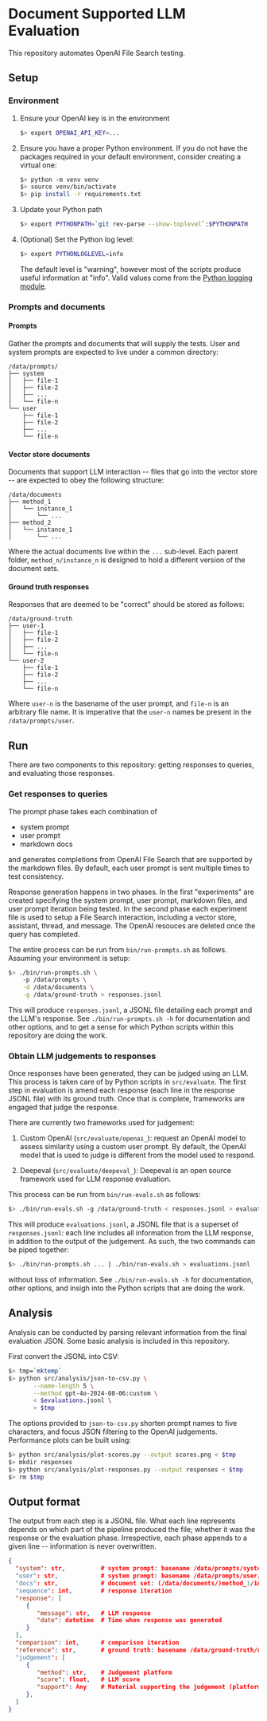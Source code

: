 # Document Supported LLM Evaluation

This repository automates OpenAI File Search testing.

## Setup

### Environment

1. Ensure your OpenAI key is in the environment

   ```bash
   $> export OPENAI_API_KEY=...
   ```

2. Ensure you have a proper Python environment. If you do not have the
   packages required in your default environment, consider creating a
   virtual one:

   ```bash
   $> python -m venv venv
   $> source venv/bin/activate
   $> pip install -r requirements.txt
   ```

3. Update your Python path

   ```bash
   $> export PYTHONPATH=`git rev-parse --show-toplevel`:$PYTHONPATH
   ```

4. (Optional) Set the Python log level:

   ```bash
   $> export PYTHONLOGLEVEL=info
   ```

   The default level is "warning", however most of the scripts produce
   useful information at "info". Valid values come from the [Python
   logging
   module](https://docs.python.org/3/library/logging.html#logging-levels).

### Prompts and documents

#### Prompts

Gather the prompts and documents that will supply the tests. User and
system prompts are expected to live under a common directory:

```
/data/prompts/
├── system
│   ├── file-1
│   ├── file-2
│   ├── ...
│   └── file-n
└── user
    ├── file-1
    ├── file-2
    ├── ...
    └── file-n
```

#### Vector store documents

Documents that support LLM interaction -- files that go into the
vector store -- are expected to obey the following structure:

```
/data/documents
├── method_1
│   └── instance_1
│       └── ...
├── method_2
│   └── instance_1
│       └── ...
```

Where the actual documents live within the `...` sub-level. Each
parent folder, `method_n/instance_n` is designed to hold a different
version of the document sets.

#### Ground truth responses

Responses that are deemed to be "correct" should be stored as follows:

```
/data/ground-truth
├── user-1
│   ├── file-1
│   ├── file-2
│   ├── ...
│   └── file-n
└── user-2
    ├── file-1
    ├── file-2
    ├── ...
    └── file-n
```

Where `user-n` is the basename of the user prompt, and `file-n` is an
arbitrary file name. It is imperative that the `user-n` names be
present in the `/data/prompts/user`.

## Run

There are two components to this repository: getting responses to
queries, and evaluating those responses.

### Get responses to queries

The prompt phase takes each combination of

* system prompt
* user prompt
* markdown docs

and generates completions from OpenAI File Search that are supported
by the markdown files. By default, each user prompt is sent multiple
times to test consistency.

Response generation happens in two phases. In the first "experiments"
are created specifying the system prompt, user prompt, markdown files,
and user prompt iteration being tested. In the second phase each
experiment file is used to setup a File Search interaction, including
a vector store, assistant, thread, and message. The OpenAI resouces
are deleted once the query has completed.

The entire process can be run from `bin/run-prompts.sh` as
follows. Assuming your environment is setup:

```bash
$> ./bin/run-prompts.sh \
	-p /data/prompts \
	-d /data/documents \
	-g /data/ground-truth > responses.jsonl
```

This will produce `responses.jsonl`, a JSONL file detailing each
prompt and the LLM's response. See `./bin/run-prompts.sh -h` for
documentation and other options, and to get a sense for which Python
scripts within this repository are doing the work.

### Obtain LLM judgements to responses

Once responses have been generated, they can be judged using an
LLM. This process is taken care of by Python scripts in
`src/evaluate`. The first step in evaluation is amend each response
(each line in the response JSONL file) with its ground truth. Once
that is complete, frameworks are engaged that judge the response.

There are currently two frameworks used for judgement:

1. Custom OpenAI (`src/evaluate/openai_`): request an OpenAI model to
   assess similarity using a custom user prompt. By default, the
   OpenAI model that is used to judge is different from the model used
   to respond.

2. Deepeval (`src/evaluate/deepeval_`): Deepeval is an open source
   framework used for LLM response evaluation.

This process can be run from `bin/run-evals.sh` as follows:

```bash
$> ./bin/run-evals.sh -g /data/ground-truth < responses.jsonl > evaluations.jsonl
```

This will produce `evaluations.jsonl`, a JSONL file that is a superset
of `responses.jsonl`: each line includes all information from the LLM
response, in addition to the output of the judgement. As such, the two
commands can be piped together:

```bash
$> ./bin/run-prompts.sh ... | ./bin/run-evals.sh > evaluations.jsonl
```

without loss of information. See `./bin/run-evals.sh -h` for
documentation, other options, and insigh into the Python scripts that
are doing the work.

## Analysis

Analysis can be conducted by parsing relevant information from the
final evaluation JSON. Some basic analysis is included in this
repository.

First convert the JSONL into CSV:

```bash
$> tmp=`mktemp`
$> python src/analysis/json-to-csv.py \
       --name-length 5 \
       --method gpt-4o-2024-08-06:custom \
       < $evaluations.jsonl \
       > $tmp
```

The options provided to `json-to-csv.py` shorten prompt names to five
characters, and focus JSON filtering to the OpenAI
judgements. Performance plots can be built using:

```bash
$> python src/analysis/plot-scores.py --output scores.png < $tmp
$> mkdir responses
$> python src/analysis/plot-responses.py --output responses < $tmp
$> rm $tmp
```

## Output format

The output from each step is a JSONL file. What each line represents
depends on which part of the pipeline produced the file; whether it
was the response or the evaluation phase. Irrespective, each phase
appends to a given line -- information is never overwritten.

```json
{
  "system": str,          # system prompt: basename /data/prompts/system/file-n
  "user": str,            # system prompt: basename /data/prompts/user/file-n
  "docs": str,            # document set: (/data/documents/)method_1/instance_1
  "sequence": int,        # response iteration
  "response": [
	 {
		"message": str,   # LLM response
		"date": datetime  # Time when response was generated
	 }
  ],
  "comparison": int,      # comparison iteration
  "reference": str,       # ground truth: basename /data/ground-truth/user-1/file-1
  "judgement": [
	 {
		"method": str,    # Judgement platform
		"score": float,   # LLM score
		"support": Any    # Material supporting the judgement (platform dependent)
	 },
  ]
}
```
